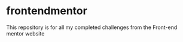 # frontendmentor
This repository is for all my completed challenges from the Front-end mentor website
